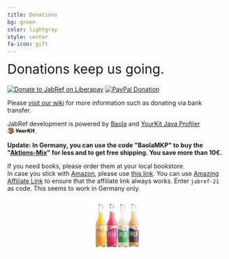```yaml
---
title: Donations
bg: green
color: lightgray
style: center
fa-icon: gift
---
```


<div style="font-size:30px; margin-bottom:20px;">
  <a href="https://github.com/JabRef/jabref/wiki/Donations" style="text-decoration: none;"><span class="fa fa-gift"></span> Donations keep us going.</a>
</div>

[![Donate to JabRef on Liberapay](https://liberapay.com/assets/widgets/donate.svg)](https://liberapay.com/JabRef)
[![PayPal Donation](https://img.shields.io/badge/donate-paypal-orange.svg)](https://www.paypal.com/cgi-bin/webscr?item_name=JabRef+Bibliography+Manager&cmd=_donations&lc=US&currency_code=EUR&business=donations%40jabref.org)

Please [visit our wiki](https://github.com/JabRef/jabref/wiki/Donations) for more information such as donating via bank transfer.

JabRef development is powered by [Baola] and [YourKit Java Profiler](https://www.yourkit.com/java/profiler/) 
<img src="img/yklogo.png" alt="Image of YourKit" style="height: 15px"/>.

**Update: In Germany, you can use the code "BaolaMKP" to buy the "[Aktions-Mix](http://baobab.org/BAOLA-Erfrischungsgetraenk)" for less and to get free shipping. You save more than 10€.**

If you need books, please order them at your local bookstore.<br/>
In case you stick with [Amazon](http://www.amazon.de/b?_encoding=UTF8&camp=1638&creative=6742&linkCode=ur2&node=13690631&site-redirect=de&tag=jabref-21), please use [this link](http://www.amazon.de/b?_encoding=UTF8&camp=1638&creative=6742&linkCode=ur2&node=13690631&site-redirect=de&tag=jabref-21).
You can use [Amazing Affiliate Link](https://chrome.google.com/webstore/detail/amazing-affiliate-link/ikoompcclgdajbbijbhpgfpigolnbgpk) to ensure that the affiliate link always works.
Enter `jabref-21` as code.
This seems to work in Germany only.

<a href="http://baobab.org/BAOLA-sparkling-drink" style="text-decoration: none;">
<img src="img/BAOLA-Erfrischungsgetraenk-min.jpg" width="25%" alt="Image of Baola" style="display: block; margin-left: auto; margin-right: auto">
</a>

  [Baola]: http://baobab.org/BAOLA-sparkling-drink
  
